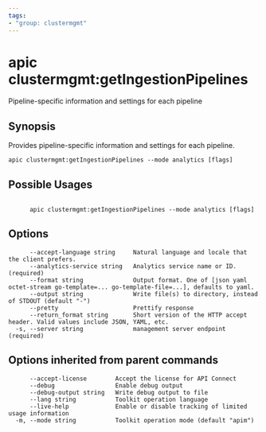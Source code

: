 ```yaml
---
tags:
- "group: clustermgmt"
---
```

# apic clustermgmt:getIngestionPipelines

Pipeline-specific information and settings for each pipeline

## Synopsis

Provides pipeline-specific information and settings for each pipeline.

```
apic clustermgmt:getIngestionPipelines --mode analytics [flags]
```

## Possible Usages

```

      apic clustermgmt:getIngestionPipelines --mode analytics [flags]

```

## Options

```
      --accept-language string     Natural language and locale that the client prefers.
      --analytics-service string   Analytics service name or ID. (required)
      --format string              Output format. One of [json yaml octet-stream go-template=... go-template-file=...], defaults to yaml.
      --output string              Write file(s) to directory, instead of STDOUT (default "-")
      --pretty                     Prettify response
      --return_format string       Short version of the HTTP accept header. Valid values include JSON, YAML, etc.
  -s, --server string              management server endpoint (required)
```

## Options inherited from parent commands

```
      --accept-license        Accept the license for API Connect
      --debug                 Enable debug output
      --debug-output string   Write debug output to file
      --lang string           Toolkit operation language
      --live-help             Enable or disable tracking of limited usage information
  -m, --mode string           Toolkit operation mode (default "apim")
```
